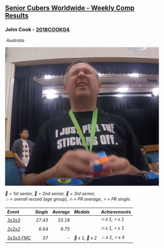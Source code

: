 <style>table {white-space: nowrap;}</style>
<link rel="stylesheet" type="text/css" href="/scw-comp/css/flags.css" />

## [Senior Cubers Worldwide - Weekly Comp Results](/scw-comp/results/)
### John Cook - [2018COOK04](https://www.worldcubeassociation.org/persons/2018COOK04)

<i class="flag flag-AU" />&nbsp;Australia

![John Cook](1552988822.png)

<span style="white-space: nowrap;">🥇 = 1st senior</span>, <span style="white-space: nowrap;">🥈 = 2nd senior</span>, <span style="white-space: nowrap;">🥉 = 3rd senior</span>, <span style="white-space: nowrap;">💥 = overall record (age group)</span>, <span style="white-space: nowrap;">🔥 = PR average</span>, <span style="white-space: nowrap;">⚡ = PR single</span>.

| Event | Single | Average | Medals | Achievements|
| :-- | --: | --: | :-- | :-- |
| [3x3x3](333.md) | 27.43 | 33.18 |  | 🔥 x 1, ⚡ x 1 |
| [2x2x2](222.md) | 6.64 | 9.75 |  | 🔥 x 1, ⚡ x 1 |
| [3x3x3 FMC](333fm.md) | 37 | - | 🥈 x 1, 🥉 x 2 | 💥 x 1, ⚡ x 4 |

<!-- Global site tag (gtag.js) - Google Analytics -->
<script async src="https://www.googletagmanager.com/gtag/js?id=UA-86348435-3"></script>
<script>window.dataLayer = window.dataLayer || []; function gtag() {dataLayer.push(arguments);} gtag('js', new Date()); gtag('config', 'UA-86348435-3');</script>
